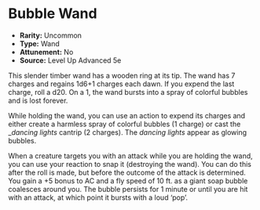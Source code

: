# Bubble Wand

- **Rarity:** Uncommon
- **Type:** Wand
- **Attunement:** No
- **Source:** Level Up Advanced 5e

This slender timber wand has a wooden ring at its tip. The wand has 7 charges and regains 1d6+1 charges each dawn. If you expend the last charge, roll a d20\. On a 1, the wand bursts into a spray of colorful bubbles and is lost forever.

While holding the wand, you can use an action to expend its charges and either create a harmless spray of colorful bubbles (1 charge) or cast the __dancing lights_ cantrip (2 charges). The _dancing lights_ appear as glowing bubbles.

When a creature targets you with an attack while you are holding the wand, you can use your reaction to snap it (destroying the wand). You can do this after the roll is made, but before the outcome of the attack is determined. You gain a +5 bonus to AC and a fly speed of 10 ft. as a giant soap bubble coalesces around you. The bubble persists for 1 minute or until you are hit with an attack, at which point it bursts with a loud ‘pop’.
